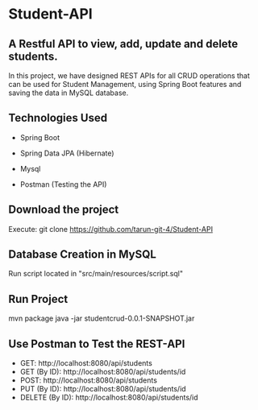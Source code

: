 # Student-API
## A Restful API to view, add, update and delete students.
In this project, we have designed REST APIs for all CRUD operations that can be used for Student Management, using Spring Boot features and saving the data in MySQL database.
## Technologies Used
* Spring Boot

* Spring Data JPA (Hibernate)

* Mysql

* Postman (Testing the API)

## Download the project
Execute: git clone https://github.com/tarun-git-4/Student-API

## Database Creation in MySQL
Run script located in "src/main/resources/script.sql"

## Run Project
mvn package
java -jar studentcrud-0.0.1-SNAPSHOT.jar

## Use Postman to Test the REST-API
* GET: http://localhost:8080/api/students
* GET (By ID): http://localhost:8080/api/students/id
* POST: http://localhost:8080/api/students
* PUT (By ID): http://localhost:8080/api/students/id
* DELETE (By ID): http://localhost:8080/api/students/id
